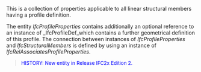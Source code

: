 ﻿This is a collection of properties applicable to all linear structural members having a profile definition.

The entity _IfcProfileProperties_ contains additionally an optional reference to an instance of _IfcProfileDef_which contains a further geometrical definition of this profile. The connection between instances of _IfcProfileProperties_ and _IfcStructuralMembers_ is defined by using an instance of _IfcRelAssociatesProfileProperties_.

> <font color="#0000FF" size="-1">HISTORY: New entity in Release
		IFC2x Edition 2.</font>